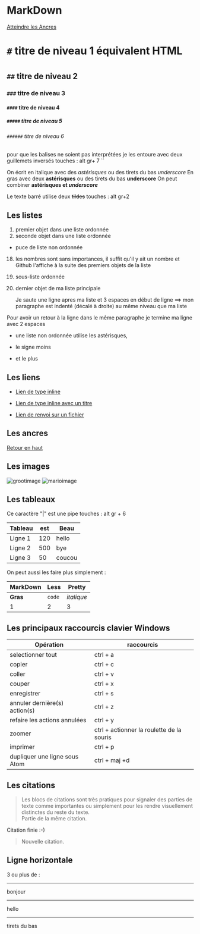 # MarkDown

[Atteindre les Ancres](#ancres)

<a name="top">

# `#` titre de niveau 1 équivalent HTML <h1></h1>
## `##` titre de niveau 2
### `###` titre de niveau 3
#### `####` titre de niveau 4
##### `#####` titre de niveau 5
###### `######` titre de niveau 6

pour que les balises ne soient pas interprétées je les entoure avec deux guillemets inversés touches : alt gr+ 7 ``

On écrit en italique avec des *astérisques* ou des tirets du bas _underscore_
En gras avec deux **astérisques** ou des tirets du bas __underscore__
On peut combiner **astérisques et _underscore_**

Le texte barré utilise deux ~~tildes~~ touches : alt gr+2


##  Les listes
1. premier objet dans une liste ordonnée
2. seconde objet dans une liste ordonnée
  * puce de liste non ordonnée
18. les nombres sont sans importances, il suffit qu'il y ait un nombre et Github l'affiche à la suite des premiers objets de la liste
  18. sous-liste ordonnée
4. dernier objet de ma liste principale

   Je saute une ligne apres ma liste et 3 espaces en début de ligne ==> mon paragraphe est indenté (décalé à droite) au même niveau que ma liste

Pour avoir un retour à la ligne dans le même paragraphe je termine ma ligne avec 2 espaces  

* une liste non ordonnée utilise les astérisques,
- le signe moins
+ et le plus

## Les liens

  * [Lien de type inline](https://www.google.com)

  * [Lien de type inline avec un titre](https://www.google.com "Accueil de Google")

  * [Lien de renvoi sur un fichier](https://github.com/babadam/partages/blob/master/sites_web.md)  

## Les ancres

<a name="ancres">

[Retour en haut](#top)

## Les images

![grootimage](https://media2.giphy.com/media/l4FGrYKtP0pBGpBAY/giphy.gif)
![marioimage](https://media.giphy.com/media/l1KtXmfi3EnjM5zpK/giphy.gif)

## Les tableaux

Ce caractère "|" est une pipe touches : alt gr + 6

| Tableau | est | Beau |
|---------|-----|------|
|Ligne 1  | 120 | hello|
|Ligne 2  | 500 | bye  |
|Ligne 3  | 50  | coucou |

On peut aussi les faire plus simplement :

MarkDown | Less | Pretty
---|---|---|
**Gras** |`code`|_italique_
1|2|3

## Les principaux raccourcis clavier Windows

Opération| raccourcis
---|---
selectionner tout| ctrl + a
copier | ctrl + c
coller | ctrl + v
couper | ctrl + x
enregistrer | ctrl + s
annuler dernière(s) action(s)| ctrl + z
refaire les actions annulées | ctrl + y
zoomer | ctrl + actionner la roulette de la souris
imprimer | ctrl + p
dupliquer une ligne sous Atom | ctrl + maj +d

## Les citations

> Les blocs de citations sont très pratiques pour signaler des parties de texte comme importantes ou simplement pour les rendre visuellement distinctes du reste du texte.  
> Partie de la même citation.

Citation finie :-)

> Nouvelle citation.

## Ligne horizontale

3 ou plus de :

---

bonjour

***

hello

___

tirets du bas 
